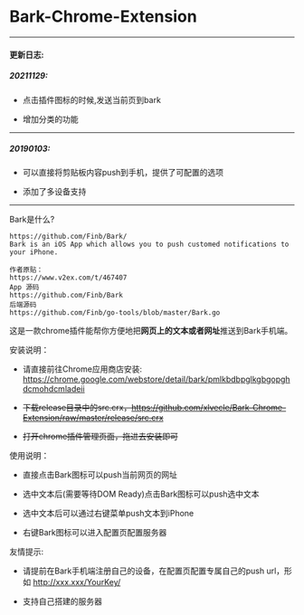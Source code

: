 # Bark-Chrome-Extension

---

#### 更新日志:

##### 20211129:

+ 点击插件图标的时候,发送当前页到bark

+ 增加分类的功能

---
##### 20190103:

+ 可以直接将剪贴板内容push到手机，提供了可配置的选项

+ 添加了多设备支持

---


Bark是什么?

```
https://github.com/Finb/Bark/
Bark is an iOS App which allows you to push customed notifications to your iPhone.

作者原贴：
https://www.v2ex.com/t/467407
App 源码 
https://github.com/Finb/Bark 
后端源码 
https://github.com/Finb/go-tools/blob/master/Bark.go
```

这是一款chrome插件能帮你方便地把**网页上的文本或者网址**推送到Bark手机端。

安装说明：

+ 请直接前往Chrome应用商店安装: https://chrome.google.com/webstore/detail/bark/pmlkbdbpglkgbgopghdcmohdcmladeii

+ ~~下载release目录中的src.crx，https://github.com/xlvecle/Bark-Chrome-Extension/raw/master/release/src.crx~~ 

+ ~~打开chrome插件管理页面，拖进去安装即可~~

使用说明：

+ 直接点击Bark图标可以push当前网页的网址

+ 选中文本后(需要等待DOM Ready)点击Bark图标可以push选中文本

+ 选中文本后可以通过右键菜单push文本到iPhone

+ 右键Bark图标可以进入配置页配置服务器

友情提示:

+ 请提前在Bark手机端注册自己的设备，在配置页配置专属自己的push url，形如 http://xxx.xxx/YourKey/

+ 支持自己搭建的服务器

